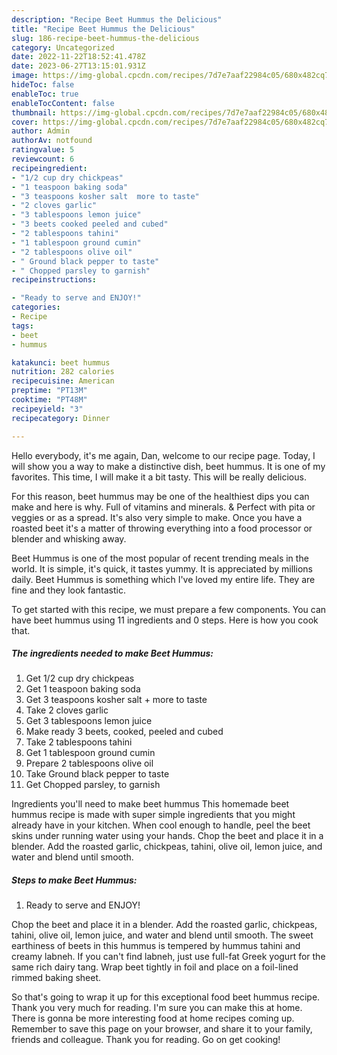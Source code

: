```yaml
---
description: "Recipe Beet Hummus the Delicious"
title: "Recipe Beet Hummus the Delicious"
slug: 186-recipe-beet-hummus-the-delicious
category: Uncategorized
date: 2022-11-22T18:52:41.478Z
date: 2023-06-27T13:15:01.931Z
image: https://img-global.cpcdn.com/recipes/7d7e7aaf22984c05/680x482cq70/beet-hummus-recipe-main-photo.jpg
hideToc: false
enableToc: true
enableTocContent: false
thumbnail: https://img-global.cpcdn.com/recipes/7d7e7aaf22984c05/680x482cq70/beet-hummus-recipe-main-photo.jpg
cover: https://img-global.cpcdn.com/recipes/7d7e7aaf22984c05/680x482cq70/beet-hummus-recipe-main-photo.jpg
author: Admin
authorAv: notfound
ratingvalue: 5
reviewcount: 6
recipeingredient:
- "1/2 cup dry chickpeas"
- "1 teaspoon baking soda"
- "3 teaspoons kosher salt  more to taste"
- "2 cloves garlic"
- "3 tablespoons lemon juice"
- "3 beets cooked peeled and cubed"
- "2 tablespoons tahini"
- "1 tablespoon ground cumin"
- "2 tablespoons olive oil"
- " Ground black pepper to taste"
- " Chopped parsley to garnish"
recipeinstructions:

- "Ready to serve and ENJOY!"
categories:
- Recipe
tags:
- beet
- hummus

katakunci: beet hummus 
nutrition: 282 calories
recipecuisine: American
preptime: "PT13M"
cooktime: "PT48M"
recipeyield: "3"
recipecategory: Dinner

---
```



Hello everybody, it's me again, Dan, welcome to our recipe page. Today, I will show you a way to make a distinctive dish, beet hummus. It is one of my favorites. This time, I will make it a bit tasty. This will be really delicious.

For this reason, beet hummus may be one of the healthiest dips you can make and here is why. Full of vitamins and minerals. &amp; Perfect with pita or veggies or as a spread. It&#39;s also very simple to make. Once you have a roasted beet it&#39;s a matter of throwing everything into a food processor or blender and whisking away.

Beet Hummus is one of the most popular of recent trending meals in the world. It is simple, it's quick, it tastes yummy. It is appreciated by millions daily. Beet Hummus is something which I've loved my entire life. They are fine and they look fantastic.


To get started with this recipe, we must prepare a few components. You can have beet hummus using 11 ingredients and 0 steps. Here is how you cook that.

<!--inarticleads1-->

##### The ingredients needed to make Beet Hummus:

1. Get 1/2 cup dry chickpeas
1. Get 1 teaspoon baking soda
1. Get 3 teaspoons kosher salt + more to taste
1. Take 2 cloves garlic
1. Get 3 tablespoons lemon juice
1. Make ready 3 beets, cooked, peeled and cubed
1. Take 2 tablespoons tahini
1. Get 1 tablespoon ground cumin
1. Prepare 2 tablespoons olive oil
1. Take  Ground black pepper to taste
1. Get  Chopped parsley, to garnish


Ingredients you&#39;ll need to make beet hummus This homemade beet hummus recipe is made with super simple ingredients that you might already have in your kitchen. When cool enough to handle, peel the beet skins under running water using your hands. Chop the beet and place it in a blender. Add the roasted garlic, chickpeas, tahini, olive oil, lemon juice, and water and blend until smooth. 

<!--inarticleads2-->

##### Steps to make Beet Hummus:


1. Ready to serve and ENJOY!

Chop the beet and place it in a blender. Add the roasted garlic, chickpeas, tahini, olive oil, lemon juice, and water and blend until smooth. The sweet earthiness of beets in this hummus is tempered by hummus tahini and creamy labneh. If you can&#39;t find labneh, just use full-fat Greek yogurt for the same rich dairy tang. Wrap beet tightly in foil and place on a foil-lined rimmed baking sheet. 

So that's going to wrap it up for this exceptional food beet hummus recipe. Thank you very much for reading. I'm sure you can make this at home. There is gonna be more interesting food at home recipes coming up. Remember to save this page on your browser, and share it to your family, friends and colleague. Thank you for reading. Go on get cooking!
